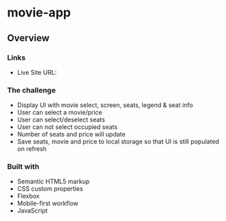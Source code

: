 # movie-app

## Overview

### Links

- Live Site URL: 


### The challenge

- Display UI with movie select, screen, seats, legend & seat info
- User can select a movie/price
- User can select/deselect seats
- User can not select occupied seats
- Number of seats and price will update
- Save seats, movie and price to local storage so that UI is still populated on refresh


### Built with

- Semantic HTML5 markup
- CSS custom properties
- Flexbox
- Mobile-first workflow
- JavaScript
